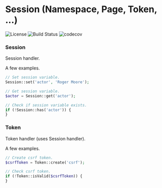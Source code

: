 # Session (Namespace, Page, Token, ...)

![License](https://img.shields.io/packagist/l/corex/session.svg)
![Build Status](https://travis-ci.org/corex/session.svg?branch=master)
![codecov](https://codecov.io/gh/corex/session/branch/master/graph/badge.svg)


### Session
Session handler.

A few examples.
```php
// Set session variable.
Session::set('actor', 'Roger Moore');

// Get session variable.
$actor = Session::get('actor');

// Check if session variable exists.
if (!Session::has('actor')) {
}
```


### Token
Token handler (uses Session handler).

A few examples.
```php
// Create csrf token.
$csrfToken = Token::create('csrf');

// Check csrf token.
if (!Token::isValid($csrfToken)) {
}
```
